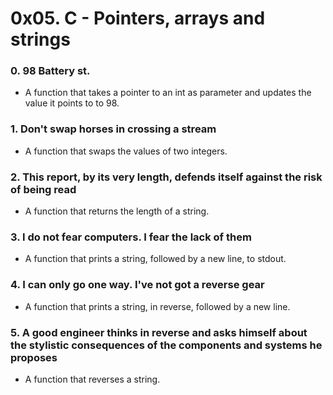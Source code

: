 # 0x05. C - Pointers, arrays and strings

### 0. 98 Battery st.
- A function that takes a pointer to an int as parameter and updates the value it points to to 98.

### 1. Don't swap horses in crossing a stream
- A function that swaps the values of two integers.

### 2. This report, by its very length, defends itself against the risk of being read
- A function that returns the length of a string.

### 3. I do not fear computers. I fear the lack of them
- A function that prints a string, followed by a new line, to stdout.

### 4. I can only go one way. I've not got a reverse gear
- A function that prints a string, in reverse, followed by a new line.

### 5. A good engineer thinks in reverse and asks himself about the stylistic consequences of the components and systems he proposes
- A function that reverses a string.

